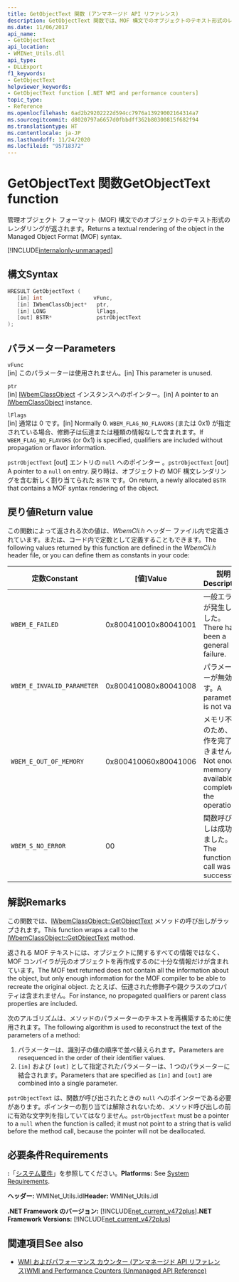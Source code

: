 ```yaml
---
title: GetObjectText 関数 (アンマネージド API リファレンス)
description: GetObjectText 関数では、MOF 構文でのオブジェクトのテキスト形式のレンダリングが返されます。
ms.date: 11/06/2017
api_name:
- GetObjectText
api_location:
- WMINet_Utils.dll
api_type:
- DLLExport
f1_keywords:
- GetObjectText
helpviewer_keywords:
- GetObjectText function [.NET WMI and performance counters]
topic_type:
- Reference
ms.openlocfilehash: 6ad2b29202222d594cc7976a13929002164314a7
ms.sourcegitcommit: d8020797a6657d0fbbdff362b80300815f682f94
ms.translationtype: HT
ms.contentlocale: ja-JP
ms.lasthandoff: 11/24/2020
ms.locfileid: "95718372"
---
```

# <a name="getobjecttext-function"></a><span data-ttu-id="0e1bd-103">GetObjectText 関数</span><span class="sxs-lookup"><span data-stu-id="0e1bd-103">GetObjectText function</span></span>

<span data-ttu-id="0e1bd-104">管理オブジェクト フォーマット (MOF) 構文でのオブジェクトのテキスト形式のレンダリングが返されます。</span><span class="sxs-lookup"><span data-stu-id="0e1bd-104">Returns a textual rendering of the object in the Managed Object Format (MOF) syntax.</span></span>

[!INCLUDE[internalonly-unmanaged](../../../../includes/internalonly-unmanaged.md)]

## <a name="syntax"></a><span data-ttu-id="0e1bd-105">構文</span><span class="sxs-lookup"><span data-stu-id="0e1bd-105">Syntax</span></span>  
  
```cpp  
HRESULT GetObjectText (
   [in] int                vFunc,
   [in] IWbemClassObject*   ptr,
   [in] LONG                lFlags,
   [out] BSTR*              pstrObjectText
);
```  

## <a name="parameters"></a><span data-ttu-id="0e1bd-106">パラメーター</span><span class="sxs-lookup"><span data-stu-id="0e1bd-106">Parameters</span></span>

`vFunc`  
<span data-ttu-id="0e1bd-107">[in] このパラメーターは使用されません。</span><span class="sxs-lookup"><span data-stu-id="0e1bd-107">[in] This parameter is unused.</span></span>

`ptr`  
<span data-ttu-id="0e1bd-108">[in] [IWbemClassObject](/windows/desktop/api/wbemcli/nn-wbemcli-iwbemclassobject) インスタンスへのポインター。</span><span class="sxs-lookup"><span data-stu-id="0e1bd-108">[in] A pointer to an [IWbemClassObject](/windows/desktop/api/wbemcli/nn-wbemcli-iwbemclassobject) instance.</span></span>

`lFlags`  
<span data-ttu-id="0e1bd-109">[in] 通常は 0 です。</span><span class="sxs-lookup"><span data-stu-id="0e1bd-109">[in] Normally 0.</span></span> <span data-ttu-id="0e1bd-110">`WBEM_FLAG_NO_FLAVORS` (または 0x1) が指定されている場合、修飾子は伝達または種類の情報なしで含まれます。</span><span class="sxs-lookup"><span data-stu-id="0e1bd-110">If `WBEM_FLAG_NO_FLAVORS` (or 0x1) is specified, qualifiers are included without propagation or flavor information.</span></span>

<span data-ttu-id="0e1bd-111">`pstrObjectText` [out] エントリの `null` へのポインター 。</span><span class="sxs-lookup"><span data-stu-id="0e1bd-111">`pstrObjectText` [out] A pointer to a `null` on entry.</span></span> <span data-ttu-id="0e1bd-112">戻り時は、オブジェクトの MOF 構文レンダリングを含む新しく割り当てられた `BSTR` です。</span><span class="sxs-lookup"><span data-stu-id="0e1bd-112">On return, a newly allocated `BSTR` that contains a MOF syntax rendering of the object.</span></span>  

## <a name="return-value"></a><span data-ttu-id="0e1bd-113">戻り値</span><span class="sxs-lookup"><span data-stu-id="0e1bd-113">Return value</span></span>

<span data-ttu-id="0e1bd-114">この関数によって返される次の値は、*WbemCli.h* ヘッダー ファイル内で定義されています。または、コード内で定数として定義することもできます。</span><span class="sxs-lookup"><span data-stu-id="0e1bd-114">The following values returned by this function are defined in the *WbemCli.h* header file, or you can define them as constants in your code:</span></span>

|<span data-ttu-id="0e1bd-115">定数</span><span class="sxs-lookup"><span data-stu-id="0e1bd-115">Constant</span></span>  |<span data-ttu-id="0e1bd-116">[値]</span><span class="sxs-lookup"><span data-stu-id="0e1bd-116">Value</span></span>  |<span data-ttu-id="0e1bd-117">説明</span><span class="sxs-lookup"><span data-stu-id="0e1bd-117">Description</span></span>  |
|---------|---------|---------|
|`WBEM_E_FAILED` | <span data-ttu-id="0e1bd-118">0x80041001</span><span class="sxs-lookup"><span data-stu-id="0e1bd-118">0x80041001</span></span> | <span data-ttu-id="0e1bd-119">一般エラーが発生しました。</span><span class="sxs-lookup"><span data-stu-id="0e1bd-119">There has been a general failure.</span></span> |
|`WBEM_E_INVALID_PARAMETER` | <span data-ttu-id="0e1bd-120">0x80041008</span><span class="sxs-lookup"><span data-stu-id="0e1bd-120">0x80041008</span></span> | <span data-ttu-id="0e1bd-121">パラメーターが無効です。</span><span class="sxs-lookup"><span data-stu-id="0e1bd-121">A parameter is not valid.</span></span> |
|`WBEM_E_OUT_OF_MEMORY` | <span data-ttu-id="0e1bd-122">0x80041006</span><span class="sxs-lookup"><span data-stu-id="0e1bd-122">0x80041006</span></span> | <span data-ttu-id="0e1bd-123">メモリ不足のため、操作を完了できません。</span><span class="sxs-lookup"><span data-stu-id="0e1bd-123">Not enough memory is available to complete the operation.</span></span> |
|`WBEM_S_NO_ERROR` | <span data-ttu-id="0e1bd-124">0</span><span class="sxs-lookup"><span data-stu-id="0e1bd-124">0</span></span> | <span data-ttu-id="0e1bd-125">関数呼び出しは成功しました。</span><span class="sxs-lookup"><span data-stu-id="0e1bd-125">The function call was successful.</span></span>  |
  
## <a name="remarks"></a><span data-ttu-id="0e1bd-126">解説</span><span class="sxs-lookup"><span data-stu-id="0e1bd-126">Remarks</span></span>

<span data-ttu-id="0e1bd-127">この関数では、[IWbemClassObject::GetObjectText](/windows/desktop/api/wbemcli/nf-wbemcli-iwbemclassobject-getobjecttext) メソッドの呼び出しがラップされます。</span><span class="sxs-lookup"><span data-stu-id="0e1bd-127">This function wraps a call to the [IWbemClassObject::GetObjectText](/windows/desktop/api/wbemcli/nf-wbemcli-iwbemclassobject-getobjecttext) method.</span></span>

<span data-ttu-id="0e1bd-128">返される MOF テキストには、オブジェクトに関するすべての情報ではなく、MOF コンパイラが元のオブジェクトを再作成するのに十分な情報だけが含まれています。</span><span class="sxs-lookup"><span data-stu-id="0e1bd-128">The MOF text returned does not contain all the information about the object, but only enough information for the MOF compiler to be able to recreate the original object.</span></span> <span data-ttu-id="0e1bd-129">たとえば、伝達された修飾子や親クラスのプロパティは含まれません。</span><span class="sxs-lookup"><span data-stu-id="0e1bd-129">For instance, no propagated qualifiers or parent class properties are included.</span></span>

<span data-ttu-id="0e1bd-130">次のアルゴリズムは、メソッドのパラメーターのテキストを再構築するために使用されます。</span><span class="sxs-lookup"><span data-stu-id="0e1bd-130">The following algorithm is used to reconstruct the text of the parameters of a method:</span></span>

1. <span data-ttu-id="0e1bd-131">パラメーターは、識別子の値の順序で並べ替えられます。</span><span class="sxs-lookup"><span data-stu-id="0e1bd-131">Parameters are resequenced in the order of their identifier values.</span></span>
1. <span data-ttu-id="0e1bd-132">`[in]` および `[out]` として指定されたパラメーターは、1 つのパラメーターに結合されます。</span><span class="sxs-lookup"><span data-stu-id="0e1bd-132">Parameters that are specified as `[in]` and `[out]` are combined into a single parameter.</span></span>

<span data-ttu-id="0e1bd-133">`pstrObjectText` は、関数が呼び出されたときの `null` へのポインターである必要があります。ポインターの割り当ては解除されないため、メソッド呼び出しの前に有効な文字列を指していてはなりません。</span><span class="sxs-lookup"><span data-stu-id="0e1bd-133">`pstrObjectText` must be a pointer to a `null` when the function is called; it must not point to a string that is valid before the method call, because the pointer will not be deallocated.</span></span>

## <a name="requirements"></a><span data-ttu-id="0e1bd-134">必要条件</span><span class="sxs-lookup"><span data-stu-id="0e1bd-134">Requirements</span></span>  

<span data-ttu-id="0e1bd-135">**:**「[システム要件](../../get-started/system-requirements.md)」を参照してください。</span><span class="sxs-lookup"><span data-stu-id="0e1bd-135">**Platforms:** See [System Requirements](../../get-started/system-requirements.md).</span></span>  
  
 <span data-ttu-id="0e1bd-136">**ヘッダー:** WMINet_Utils.idl</span><span class="sxs-lookup"><span data-stu-id="0e1bd-136">**Header:** WMINet_Utils.idl</span></span>  
  
 <span data-ttu-id="0e1bd-137">**.NET Framework のバージョン:** [!INCLUDE[net_current_v472plus](../../../../includes/net-current-v472plus.md)]</span><span class="sxs-lookup"><span data-stu-id="0e1bd-137">**.NET Framework Versions:** [!INCLUDE[net_current_v472plus](../../../../includes/net-current-v472plus.md)]</span></span>  
  
## <a name="see-also"></a><span data-ttu-id="0e1bd-138">関連項目</span><span class="sxs-lookup"><span data-stu-id="0e1bd-138">See also</span></span>

- [<span data-ttu-id="0e1bd-139">WMI およびパフォーマンス カウンター (アンマネージド API リファレンス)</span><span class="sxs-lookup"><span data-stu-id="0e1bd-139">WMI and Performance Counters (Unmanaged API Reference)</span></span>](index.md)
